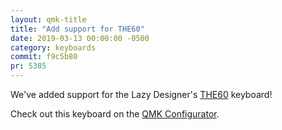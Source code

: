 ```yaml
---
layout: qmk-title
title: "Add support for THE60"
date: 2019-03-13 00:00:00 -0500
category: keyboards
commit: f9c5b80
pr: 5385
---
```


We've added support for the Lazy Designer's [THE60](http://lazydesigners.cn) keyboard! 

Check out this keyboard on the [QMK Configurator](https://config.qmk.fm/#/hotdox/LAYOUT_ergodox).
